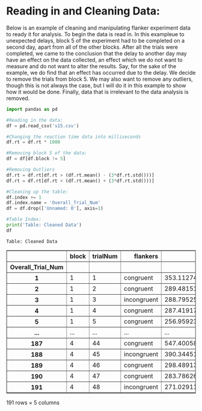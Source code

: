 # Reading in and Cleaning Data:

Below is an example of cleaning and manipulating flanker experiment data to ready it for analysis. To begin the data is read in. In this exampleue to unexpected delays, block 5 of the experiment had to be completed on a second day, apart from all of the other blocks. After all the trials were completed, we came to the conclusion that the delay to another day may have an effect on the data collected, an effect which we do not want to measure and do not want to alter the results. Say, for the sake of the example, we do find that an effect has occurred due to the delay. We decide to remove the trials from block 5. We may also want to remove any outliers, though this is not always the case, but I will do it in this example to show how it would be done. Finally, data that is irrelevant to the data analysis is removed.


```python
import pandas as pd
```


```python
#Reading in the data:
df = pd.read_csv('s15.csv')

#Changing the reaction time data into milliseconds
df.rt = df.rt * 1000

#Removing block 5 of the data:
df = df[df.block != 5]

#Removing Outliers
df.rt = df.rt[df.rt > (df.rt.mean() - (3*df.rt.std()))]
df.rt = df.rt[df.rt < (df.rt.mean() + (3*df.rt.std()))]

#Cleaning up the table:
df.index += 1 
df.index.name = 'Overall_Trial_Num'
df = df.drop(['Unnamed: 0'], axis=1)

#Table Index:
print('Table: Cleaned Data')
df
```

    Table: Cleaned Data





<div>
<style scoped>
    .dataframe tbody tr th:only-of-type {
        vertical-align: middle;
    }

    .dataframe tbody tr th {
        vertical-align: top;
    }

    .dataframe thead th {
        text-align: right;
    }
</style>
<table border="1" class="dataframe">
  <thead>
    <tr style="text-align: right;">
      <th></th>
      <th>block</th>
      <th>trialNum</th>
      <th>flankers</th>
      <th>rt</th>
      <th>error</th>
    </tr>
    <tr>
      <th>Overall_Trial_Num</th>
      <th></th>
      <th></th>
      <th></th>
      <th></th>
      <th></th>
    </tr>
  </thead>
  <tbody>
    <tr>
      <th>1</th>
      <td>1</td>
      <td>1</td>
      <td>congruent</td>
      <td>353.112741</td>
      <td>False</td>
    </tr>
    <tr>
      <th>2</th>
      <td>1</td>
      <td>2</td>
      <td>congruent</td>
      <td>289.481512</td>
      <td>True</td>
    </tr>
    <tr>
      <th>3</th>
      <td>1</td>
      <td>3</td>
      <td>incongruent</td>
      <td>288.795258</td>
      <td>False</td>
    </tr>
    <tr>
      <th>4</th>
      <td>1</td>
      <td>4</td>
      <td>congruent</td>
      <td>287.419173</td>
      <td>False</td>
    </tr>
    <tr>
      <th>5</th>
      <td>1</td>
      <td>5</td>
      <td>congruent</td>
      <td>256.959232</td>
      <td>False</td>
    </tr>
    <tr>
      <th>...</th>
      <td>...</td>
      <td>...</td>
      <td>...</td>
      <td>...</td>
      <td>...</td>
    </tr>
    <tr>
      <th>187</th>
      <td>4</td>
      <td>44</td>
      <td>congruent</td>
      <td>547.400581</td>
      <td>False</td>
    </tr>
    <tr>
      <th>188</th>
      <td>4</td>
      <td>45</td>
      <td>incongruent</td>
      <td>390.344515</td>
      <td>False</td>
    </tr>
    <tr>
      <th>189</th>
      <td>4</td>
      <td>46</td>
      <td>congruent</td>
      <td>298.489134</td>
      <td>False</td>
    </tr>
    <tr>
      <th>190</th>
      <td>4</td>
      <td>47</td>
      <td>congruent</td>
      <td>283.786265</td>
      <td>False</td>
    </tr>
    <tr>
      <th>191</th>
      <td>4</td>
      <td>48</td>
      <td>incongruent</td>
      <td>271.029110</td>
      <td>True</td>
    </tr>
  </tbody>
</table>
<p>191 rows × 5 columns</p>
</div>


